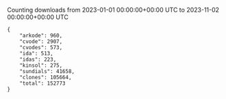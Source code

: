 
Counting downloads from 2023-01-01 00:00:00+00:00 UTC to 2023-11-02 00:00:00+00:00 UTC

```
{
    "arkode": 960,
    "cvode": 2907,
    "cvodes": 573,
    "ida": 513,
    "idas": 223,
    "kinsol": 275,
    "sundials": 41658,
    "clones": 105664,
    "total": 152773
}
```

